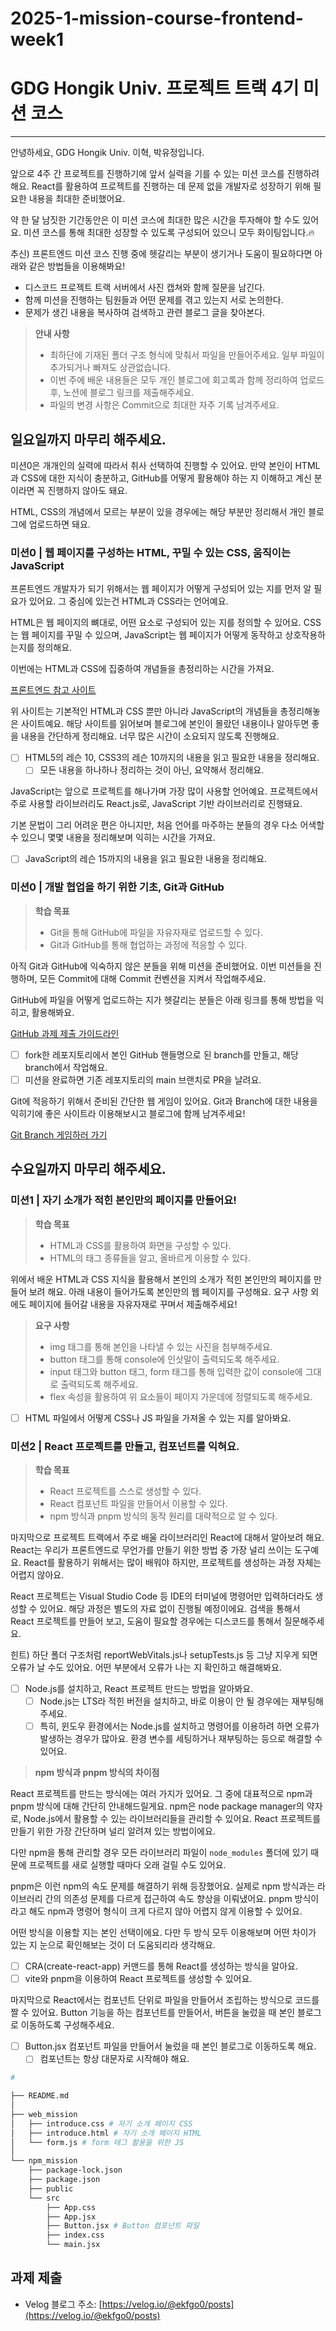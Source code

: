 # 2025-1-mission-course-frontend-week1

# GDG Hongik Univ. 프로젝트 트랙 4기 미션 코스

---

안녕하세요, GDG Hongik Univ. 이혁, 박유정입니다.

앞으로 4주 간 프로젝트를 진행하기에 앞서 실력을 기를 수 있는 미션 코스를 진행하려 해요. React를 활용하여 프로젝트를 진행하는 데 문제 없을 개발자로 성장하기 위해 필요한 내용을 최대한 준비했어요.

약 한 달 남짓한 기간동안은 이 미션 코스에 최대한 많은 시간을 투자해야 할 수도 있어요. 미션 코스를 통해 최대한 성장할 수 있도록 구성되어 있으니 모두 화이팅입니다.🔥

추신) 프론트엔드 미션 코스 진행 중에 헷갈리는 부분이 생기거나 도움이 필요하다면 아래와 같은 방법들을 이용해봐요!

- 디스코드 프로젝트 트랙 서버에서 사진 캡쳐와 함께 질문을 남긴다.
- 함께 미션을 진행하는 팀원들과 어떤 문제를 겪고 있는지 서로 논의한다.
- 문제가 생긴 내용을 복사하여 검색하고 관련 블로그 글을 찾아본다.

> **안내 사항**
>
> - 최하단에 기재된 폴더 구조 형식에 맞춰서 파일을 만들어주세요. 일부 파일이 추가되거나 빠져도 상관없습니다.
> - 이번 주에 배운 내용들은 모두 개인 블로그에 회고록과 함께 정리하여 업로드 후, 노션에 블로그 링크를 제출해주세요.
> - 파일의 변경 사항은 Commit으로 최대한 자주 기록 남겨주세요.

## 일요일까지 마무리 해주세요.

미션0은 개개인의 실력에 따라서 취사 선택하여 진행할 수 있어요. 만약 본인이 HTML과 CSS에 대한 지식이 충분하고, GitHub를 어떻게 활용해야 하는 지 이해하고 계신 분이라면 꼭 진행하지 않아도 돼요.

HTML, CSS의 개념에서 모르는 부분이 있을 경우에는 해당 부분만 정리해서 개인 블로그에 업로드하면 돼요.

### 미션0 | 웹 페이지를 구성하는 HTML, 꾸밀 수 있는 CSS, 움직이는 JavaScript

프론트엔드 개발자가 되기 위해서는 웹 페이지가 어떻게 구성되어 있는 지를 먼저 알 필요가 있어요. 그 중심에 있는건 HTML과 CSS라는 언어예요.

HTML은 웹 페이지의 뼈대로, 어떤 요소로 구성되어 있는 지를 정의할 수 있어요. CSS는 웹 페이지를 꾸밀 수 있으며, JavaScript는 웹 페이지가 어떻게 동작하고 상호작용하는지를 정의해요.

이번에는 HTML과 CSS에 집중하여 개념들을 총정리하는 시간을 가져요.

[프론트엔드 참고 사이트](https://poiemaweb.com/)

위 사이트는 기본적인 HTML과 CSS 뿐만 아니라 JavaScript의 개념들을 총정리해놓은 사이트예요. 해당 사이트를 읽어보며 블로그에 본인이 몰랐던 내용이나 알아두면 좋을 내용을 간단하게 정리해요. 너무 많은 시간이 소요되지 않도록 진행해요.

- [ ] HTML5의 레슨 10, CSS3의 레슨 10까지의 내용을 읽고 필요한 내용을 정리해요.
  - [ ] 모든 내용을 하나하나 정리하는 것이 아닌, 요약해서 정리해요.

JavaScript는 앞으로 프로젝트를 해나가며 가장 많이 사용할 언어예요. 프로젝트에서 주로 사용할 라이브러리도 React.js로, JavaScript 기반 라이브러리로 진행돼요.

기본 문법이 그리 어려운 편은 아니지만, 처음 언어를 마주하는 분들의 경우 다소 어색할 수 있으니 몇몇 내용을 정리해보며 익히는 시간을 가져요.

- [ ] JavaScript의 레슨 15까지의 내용을 읽고 필요한 내용을 정리해요.

### 미션0 | 개발 협업을 하기 위한 기초, Git과 GitHub

> **학습 목표**
>
> - Git을 통해 GitHub에 파일을 자유자재로 업로드할 수 있다.
> - Git과 GitHub를 통해 협업하는 과정에 적응할 수 있다.

아직 Git과 GitHub에 익숙하지 않은 분들을 위해 미션을 준비했어요. 이번 미션들을 진행하며, 모든 Commit에 대해 Commit 컨벤션을 지켜서 작업해주세요.

GitHub에 파일을 어떻게 업로드하는 지가 헷갈리는 분들은 아래 링크를 통해 방법을 익히고, 활용해봐요.

[GitHub 과제 제출 가이드라인](https://www.gdschongik.com/project-track/3/guide/github)

- [ ] fork한 레포지토리에서 본인 GitHub 핸들명으로 된 branch를 만들고, 해당 branch에서 작업해요.
- [ ] 미션을 완료하면 기존 레포지토리의 main 브랜치로 PR을 날려요.

Git에 적응하기 위해서 준비된 간단한 웹 게임이 있어요. Git과 Branch에 대한 내용을 익히기에 좋은 사이트라 이용해보시고 블로그에 함께 남겨주세요!

[Git Branch 게임하러 가기](https://learngitbranching.js.org/?locale=ko)

## 수요일까지 마무리 해주세요.

### 미션1 | 자기 소개가 적힌 본인만의 페이지를 만들어요!

> **학습 목표**
>
> - HTML과 CSS를 활용하여 화면을 구성할 수 있다.
> - HTML의 태그 종류들을 알고, 올바르게 이용할 수 있다.

위에서 배운 HTML과 CSS 지식을 활용해서 본인의 소개가 적힌 본인만의 페이지를 만들어 보려 해요. 아래 내용이 들어가도록 본인만의 웹 페이지를 구성해요. 요구 사항 외에도 페이지에 들어갈 내용을 자유자재로 꾸며서 제출해주세요!

> **요구 사항**
>
> - img 태그를 통해 본인을 나타낼 수 있는 사진을 첨부해주세요.
> - button 태그를 통해 console에 인삿말이 출력되도록 해주세요.
> - input 태그와 button 태그, form 태그를 통해 입력한 값이 console에 그대로 출력되도록 해주세요.
> - flex 속성을 활용하여 위 요소들이 페이지 가운데에 정렬되도록 해주세요.

- [ ] HTML 파일에서 어떻게 CSS나 JS 파일을 가져올 수 있는 지를 알아봐요.

### 미션2 | React 프로젝트를 만들고, 컴포넌트를 익혀요.

> **학습 목표**
>
> - React 프로젝트를 스스로 생성할 수 있다.
> - React 컴포넌트 파일을 만들어서 이용할 수 있다.
> - npm 방식과 pnpm 방식의 동작 원리를 대략적으로 알 수 있다.

마지막으로 프로젝트 트랙에서 주로 배울 라이브러리인 React에 대해서 알아보려 해요. React는 우리가 프론트엔드로 무언가를 만들기 위한 방법 중 가장 널리 쓰이는 도구예요. React를 활용하기 위해서는 많이 배워야 하지만, 프로젝트를 생성하는 과정 자체는 어렵지 않아요.

React 프로젝트는 Visual Studio Code 등 IDE의 터미널에 명령어만 입력하더라도 생성할 수 있어요. 해당 과정은 별도의 자료 없이 진행될 예정이에요. 검색을 통해서 React 프로젝트를 만들어 보고, 도움이 필요할 경우에는 디스코드를 통해서 질문해주세요.

힌트) 하단 폴더 구조처럼 reportWebVitals.js나 setupTests.js 등 그냥 지우게 되면 오류가 날 수도 있어요. 어떤 부분에서 오류가 나는 지 확인하고 해결해봐요.

- [ ] Node.js를 설치하고, React 프로젝트 만드는 방법을 알아봐요.
  - [ ] Node.js는 LTS라 적힌 버전을 설치하고, 바로 이용이 안 될 경우에는 재부팅해주세요.
  - [ ] 특히, 윈도우 환경에서는 Node.js를 설치하고 명령어를 이용하려 하면 오류가 발생하는 경우가 많아요. 환경 변수를 세팅하거나 재부팅하는 등으로 해결할 수 있어요.

> **npm 방식과 pnpm 방식의 차이점**

React 프로젝트를 만드는 방식에는 여러 가지가 있어요. 그 중에 대표적으로 npm과 pnpm 방식에 대해 간단히 안내해드릴게요. npm은 node package manager의 약자로, Node.js에서 활용할 수 있는 라이브러리들을 관리할 수 있어요. React 프로젝트를 만들기 위한 가장 간단하며 널리 알려져 있는 방법이에요.

다만 npm을 통해 관리할 경우 모든 라이브러리 파일이 `node_modules` 폴더에 있기 때문에 프로젝트를 새로 실행할 때마다 오래 걸릴 수도 있어요.

pnpm은 이런 npm의 속도 문제를 해결하기 위해 등장했어요. 실제로 npm 방식과는 라이브러리 간의 의존성 문제를 다르게 접근하여 속도 향상을 이뤄냈어요. pnpm 방식이라고 해도 npm과 명령어 형식이 크게 다르지 않아 어렵지 않게 이용할 수 있어요.

어떤 방식을 이용할 지는 본인 선택이에요. 다만 두 방식 모두 이용해보며 어떤 차이가 있는 지 눈으로 확인해보는 것이 더 도움되리라 생각해요.

- [ ] CRA(create-react-app) 커맨드를 통해 React를 생성하는 방식을 알아요.
- [ ] vite와 pnpm을 이용하여 React 프로젝트를 생성할 수 있어요.

마지막으로 React에서는 컴포넌트 단위로 파일을 만들어서 조립하는 방식으로 코드를 짤 수 있어요. Button 기능을 하는 컴포넌트를 만들어서, 버튼을 눌렀을 때 본인 블로그로 이동하도록 구성해주세요.

- [ ] Button.jsx 컴포넌트 파일을 만들어서 눌렀을 때 본인 블로그로 이동하도록 해요.
  - [ ] 컴포넌트는 항상 대문자로 시작해야 해요.

```bash
# 

├── README.md
│
├── web_mission
│   ├── introduce.css # 자기 소개 페이지 CSS
│   ├── introduce.html # 자기 소개 페이지 HTML
│   └── form.js # form 태그 활용을 위한 JS
│
└── npm_mission
    ├── package-lock.json
    ├── package.json
    ├── public
    └── src
        ├── App.css
        ├── App.jsx
        ├── Button.jsx # Button 컴포넌트 파일
        ├── index.css
        └── main.jsx
```
## 과제 제출

- Velog 블로그 주소: [https://velog.io/@ekfgo0/posts](https://velog.io/@ekfgo0/posts)
